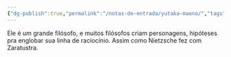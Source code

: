 ```yaml
---
{"dg-publish":true,"permalink":"/notas-de-entrada/yutaka-maeno/","tags":["pessoa👤"],"updated":"2024-02-23T01:49:46.916-03:00"}
---
```



Ele é um grande filósofo, e muitos filósofos criam personagens, hipóteses pra englobar sua linha de raciocínio. Assim como Nietzsche fez com Zaratustra.